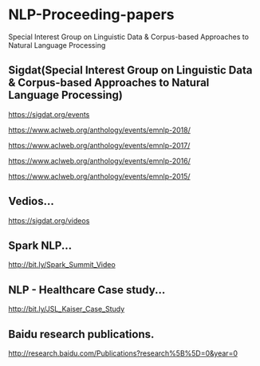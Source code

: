 # NLP-Proceeding-papers
Special Interest Group on Linguistic Data &amp; Corpus-based Approaches to Natural Language Processing


Sigdat(Special Interest Group on Linguistic Data &amp; Corpus-based Approaches to Natural Language Processing)
--------------------------------------------------------------------------------------------------------------

https://sigdat.org/events

https://www.aclweb.org/anthology/events/emnlp-2018/

https://www.aclweb.org/anthology/events/emnlp-2017/

https://www.aclweb.org/anthology/events/emnlp-2016/

https://www.aclweb.org/anthology/events/emnlp-2015/


Vedios...
---------------------------------------------------------------
https://sigdat.org/videos

Spark NLP...
---------------------------------------------------------------
http://bit.ly/Spark_Summit_Video

NLP - Healthcare Case study...
---------------------------------------------------------------
http://bit.ly/JSL_Kaiser_Case_Study


Baidu research publications.
---------------------------------------------------------------
http://research.baidu.com/Publications?research%5B%5D=0&year=0
